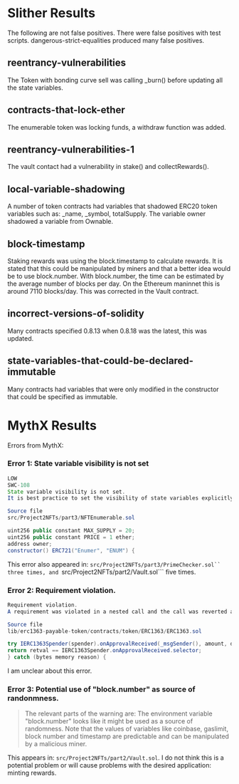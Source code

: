 
# Slither Results

The following are not false positives. There were false positives with test scripts.
dangerous-strict-equalities produced many false positives.  

##  reentrancy-vulnerabilities

The Token with bonding curve sell was calling _burn() before updating all the state variables.  

## contracts-that-lock-ether

The enumerable token was locking funds, a withdraw function was added.  

## reentrancy-vulnerabilities-1

The vault contact had a vulnerability in stake() and collectRewards().  

## local-variable-shadowing

A number of token contracts had variables that shadowed ERC20 token variables such as: _name, _symbol, totalSupply.  The variable owner shadowed a variable from Ownable.  

## block-timestamp

Staking rewards was using the block.timestamp to calculate rewards.  It is stated that this could
be manipulated by miners and that a better idea would be to use block.number.  With block.number, 
the time can be estimated by the average number of blocks per day.  On the Ethereum maninnet this is
around 7110 blocks/day.  This was corrected in the Vault contract.  

## incorrect-versions-of-solidity

Many contracts specified 0.8.13 when 0.8.18 was the latest, this was updated.  

## state-variables-that-could-be-declared-immutable

Many contracts had variables that were only modified in the constructor that could be specified as 
immutable.

# MythX Results

Errors from MythX:

### Error 1: State variable visibility is not set

```Java
LOW
SWC-108
State variable visibility is not set.
It is best practice to set the visibility of state variables explicitly. The default visibility for "owner" is internal. Other possible visibility settings are public and private.

Source file
src/Project2NFTs/part3/NFTEnumerable.sol

uint256 public constant MAX_SUPPLY = 20;
uint256 public constant PRICE = 1 ether;
address owner;
constructor() ERC721("Enumer", "ENUM") {
```

This error also appeared in: ```src/Project2NFTs/part3/PrimeChecker.sol`` three times, and ```src/Project2NFTs/part2/Vault.sol``` five times.  

### Error 2: Requirement violation.

```Java
Requirement violation.
A requirement was violated in a nested call and the call was reverted as a result. Make sure valid inputs are provided to the nested call (for instance, via passed arguments).

Source file
lib/erc1363-payable-token/contracts/token/ERC1363/ERC1363.sol

try IERC1363Spender(spender).onApprovalReceived(_msgSender(), amount, data) returns (bytes4 retval) {
return retval == IERC1363Spender.onApprovalReceived.selector;
} catch (bytes memory reason) {
```

I am unclear about this error.  

### Error 3: Potential use of "block.number" as source of randonmness.

>The relevant parts of the warning are: The environment variable "block.number" looks like it might be used as a source of randomness. Note that the values of variables like coinbase, gaslimit, block number and timestamp are predictable and can be manipulated by a malicious miner.

This appears in: ```src/Project2NFTs/part2/Vault.sol```.  I do not think this is a potential problem or will cause problems with the desired application: minting rewards.  

